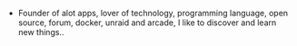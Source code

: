 - Founder of alot apps, lover of technology, programming language, open source, forum, docker, unraid and arcade, I like to discover and learn new things..
  <br>






































































































































































































































































































































































































































































































































































































































































































































































































































































































































































































































































































































































































































































































































































































































































































































































































































































































































































































































































































































































































































































































































































































































































































































































































































































































































































